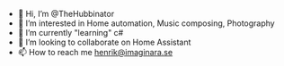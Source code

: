- 👋 Hi, I’m @TheHubbinator
- 👀 I’m interested in Home automation, Music composing, Photography
- 🌱 I’m currently "learning" c#
- 💞️ I’m looking to collaborate on Home Assistant
- 📫 How to reach me henrik@imaginara.se
